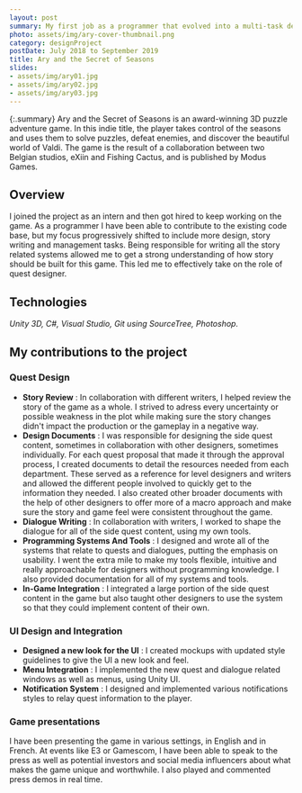 ```yaml
---
layout: post
summary: My first job as a programmer that evolved into a multi-task design role.
photo: assets/img/ary-cover-thumbnail.png
category: designProject
postDate: July 2018 to September 2019
title: Ary and the Secret of Seasons
slides:
- assets/img/ary01.jpg
- assets/img/ary02.jpg
- assets/img/ary03.jpg
---
```


{:.summary}
Ary and the Secret of Seasons is an award-winning 3D puzzle adventure game. In this indie title, the player takes control of the seasons and uses them to solve puzzles, defeat enemies, and discover the beautiful world of Valdi.
The game is the result of a collaboration between two Belgian studios, eXiin and Fishing Cactus, and is published by Modus Games.


## Overview
I joined the project as an intern and then got hired to keep working on the game. As a programmer I have been able to contribute to the existing code base, but my focus progressively shifted to include more design, story writing and management tasks. Being responsible for writing all the story related systems allowed me to get a strong understanding of how story should be built for this game. This led me to effectively take on the role of quest designer.
 

## Technologies
*Unity 3D, C#, Visual Studio, Git using SourceTree, Photoshop.*

## My contributions to the project

### Quest Design
* **Story Review** : In collaboration with different writers, I helped review the story of the game as a whole. I strived to adress every uncertainty or possible weakness in the plot while making sure the story changes didn't impact the production or the gameplay in a negative way. 
* **Design Documents** : I was responsible for designing the side quest content, sometimes in collaboration with other designers, sometimes individually. For each quest proposal that made it through the approval process, I created documents to detail the resources needed from each department. These served as a reference for level designers and writers and allowed the different people involved to quickly get to the information they needed. I also created other broader documents with the help of other designers to offer more of a macro approach and make sure the story and game feel were consistent throughout the game.
* **Dialogue Writing** : In collaboration with writers, I worked to shape the dialogue for all of the side quest content, using my own tools.
* **Programming Systems And Tools** : I designed and wrote all of the systems that relate to quests and dialogues, putting the emphasis on usability. I went the extra mile to make my tools flexible, intuitive and really approachable for designers without programming knowledge. I also provided documentation for all of my systems and tools.
* **In-Game Integration** : I integrated a large portion of the side quest content in the game but also taught other designers to use the system so that they could implement content of their own. 
  
### UI Design and Integration
* **Designed a new look for the UI** : I created mockups with updated style guidelines to give the UI a new look and feel.
* **Menu Integration** : I implemented the new quest and dialogue related windows as well as menus, using Unity UI.
* **Notification System** : I designed and implemented various notifications styles to relay quest information to the player.

### Game presentations
I have been presenting the game in various settings, in English and in French. At events like E3 or Gamescom, I have been able to speak to the press as well as potential investors and social media influencers about what makes the game unique and worthwhile. I also played and commented press demos in real time.